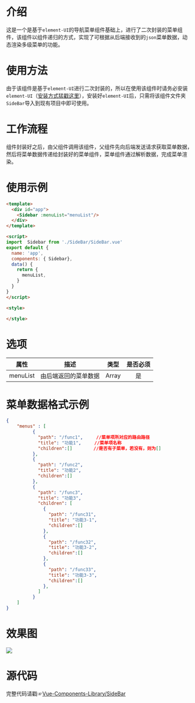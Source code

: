 # 介绍

这是一个是基于`element-UI`的导航菜单组件基础上，进行了二次封装的菜单组件，该组件以组件递归的方式，实现了可根据从后端接收到的`json`菜单数据，动态渲染多级菜单的功能。

# 使用方法

由于该组件是基于`element-UI`进行二次封装的，所以在使用该组件时请务必安装`element-UI`（[安装方式猛戳这里](http://element-cn.eleme.io/#/zh-CN/component/installation)），安装好`element-UI`后，只需将该组件文件夹`SideBar`导入到现有项目中即可使用。

# 工作流程

组件封装好之后，由父组件调用该组件，父组件先向后端发送请求获取菜单数据，然后将菜单数据传递给封装好的菜单组件，菜单组件通过解析数据，完成菜单渲染。

# 使用示例



```html
<template>
  <div id="app">
    <Sidebar :menuList="menuList"/>
  </div>
</template>

<script>
import  Sidebar from './SideBar/SideBar.vue'
export default {
  name: 'app',
  components: { Sidebar},
  data() {
    return {
      menuList,
    }
  }
}
</script>

<style>

</style>

```

# 选项

|   属性   |         描述         | 类型  | 是否必须 |
| :------: | :------------------: | :---: | :------: |
| menuList | 由后端返回的菜单数据 | Array |    是    |

# 菜单数据格式示例

```json
{
    "menus" : [
          {
            "path": "/func1",     //菜单项所对应的路由路径
            "title": "功能1",     //菜单项名称
            "children":[]        //是否有子菜单，若没有，则为[]
          },
          {
            "path": "/func2",
            "title": "功能2",
            "children":[]
          },
          {
            "path": "/func3",
            "title": "功能3",
            "children": [
              {
                "path": "/func31",
                "title": "功能3-1",
                "children":[]
              },
              {
                "path": "/func32",
                "title": "功能3-2",
                "children":[]
              },
              {
                "path": "/func33",
                "title": "功能3-3",
                "children":[]
              },
            ]
          }
    ]
}
```



# 效果图

![](https://raw.githubusercontent.com/wangjiachen199366/Vue-Components-Library/master/SideBar/%E6%95%88%E6%9E%9C%E5%9B%BE.gif)

# 源代码

完整代码请戳☞[Vue-Components-Library/SideBar](https://github.com/wangjiachen199366/Vue-Components-Library/tree/master/SideBar)

